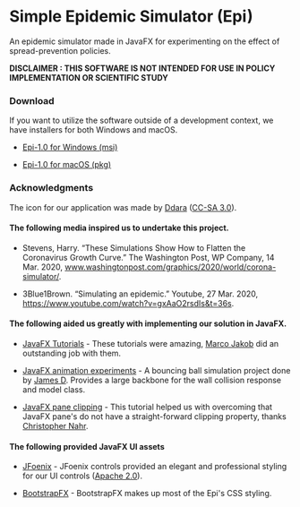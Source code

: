 # Simple Epidemic Simulator (Epi)
An epidemic simulator made in JavaFX for experimenting on the effect of spread-prevention policies.

**DISCLAIMER : THIS SOFTWARE IS NOT INTENDED FOR USE IN POLICY IMPLEMENTATION OR SCIENTIFIC STUDY**

### Download
If you want to utilize the software outside of a development context, we have installers for both Windows and macOS.  

- [Epi-1.0 for Windows (msi)](https://www.dropbox.com/s/l94zermzjs9mlfs/Epi-1.0.msi?dl=1)

- [Epi-1.0 for macOS (pkg)](https://www.dropbox.com/s/l94zermzjs9mlfs/Epi-1.0.msi?dl=0)

### Acknowledgments
The icon for our application was made by [Ddara](https://www.iconfinder.com/dDara) ([CC-SA 3.0](https://creativecommons.org/licenses/by-sa/3.0/legalcode)).

#### The following media inspired us to undertake this project.
- Stevens, Harry. “These Simulations Show How to Flatten the Coronavirus Growth Curve.” The Washington Post, WP Company, 14 Mar. 2020, www.washingtonpost.com/graphics/2020/world/corona-simulator/. 

- 3Blue1Brown. “Simulating an epidemic.” Youtube, 27 Mar. 2020, https://www.youtube.com/watch?v=gxAaO2rsdIs&t=36s.

#### The following aided us greatly with implementing our solution in JavaFX.  
- [JavaFX Tutorials](https://code.makery.ch/library/javafx-tutorial/) - These tutorials were amazing, [Marco Jakob](https://code.makery.ch/about/) did an outstanding job with them.

- [JavaFX animation experiments](https://gist.github.com/james-d/8327842) - A bouncing ball simulation project done by [James D](https://gist.github.com/james-d). Provides a large backbone for the wall collision response and model class.

- [JavaFX pane clipping](https://news.kynosarges.org/2016/11/03/javafx-pane-clipping/) - This tutorial helped us with overcoming that JavaFX pane's do not have a straight-forward clipping property, thanks [Christopher Nahr](https://news.kynosarges.org/author/cnahr/).

#### The following provided JavaFX UI assets 
- [JFoenix](http://www.jfoenix.com/) - JFoenix controls provided an elegant and professional styling for our UI controls ([Apache 2.0](http://www.jfoenix.com/documentation.html#License)). 

- [BootstrapFX](https://github.com/kordamp/bootstrapfx) - BootstrapFX makes up most of the Epi's CSS styling. 
